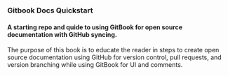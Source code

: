 ### Gitbook Docs Quickstart

#### A starting repo and quide to using GitBook for open source documentation with GitHub syncing. 

The purpose of this book is to educate the reader in steps to create open source documentation using GitHub for version control, pull requests, and version branching while using GitBook for UI and comments.